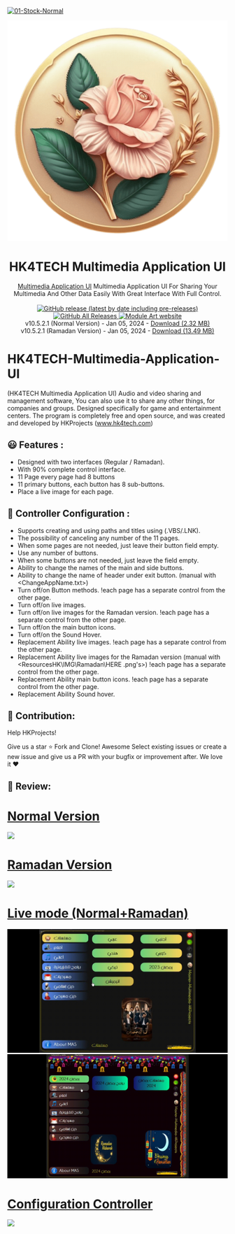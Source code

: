 <a href="https://ibb.co/58RNTMT"><img src="https://i.ibb.co/Z8MndLd/01-Stock-Normal.gif" alt="01-Stock-Normal" border="0"></a>



<p align="center">
  <img src="/Multimedia Application UI/_NewIconTrans.png">
</p>
<h1 align="center">HK4TECH Multimedia Application UI</h1>

<p align="center">
  <a href="https://hk4tech.com/home/Multimedia-Application-UI">Multimedia Application UI</a> Multimedia Application UI For Sharing Your Multimedia And Other Data Easily With Great Interface With Full Control.
  <br><br>
  <a href="https://github.com/AhmedNasserHK/Multimedia-Application-UI/releases">
    <img alt="GitHub release (latest by date including pre-releases)" src="https://img.shields.io/github/v/release/AhmedNasserHK/Multimedia-Application-UI?include_prereleases">
    <img alt="GitHub All Releases" src="https://img.shields.io/github/downloads/AhmedNasserHK/Multimedia-Application-UI/total">
  </a>
  <a href="https://hk4tech.com">
    <img alt="Module Art website" src="https://img.shields.io/badge/www-HKProjects-%2300BCD4">
  </a>
  <a href="https://hk4tech.com/home/Multimedia-Application-UI">
  </a>
  <br>
  v10.5.2.1 (Normal Version) - Jan 05, 2024 - <a href="https://github.com/AhmedNasserHK/Multimedia-Application-UI/releases/download/10.5.2.1/MA_UI-.Normal.7z">Download (2.32 MB)</a>
   <br>
  v10.5.2.1 (Ramadan Version) - Jan 05, 2024 - <a href="https://github.com/AhmedNasserHK/Multimedia-Application-UI/releases/download/10.5.2.1/MA_UI-.Ramadan.7z">Download (13.49 MB)</a>
  <br>

</p>

# HK4TECH-Multimedia-Application-UI
(HK4TECH Multimedia Application UI)
Audio and video sharing and management software, You can also use it to share any other things, for companies and groups. Designed specifically for game and entertainment centers. The program is completely free and open source, and was created and developed by HKProjects (www.hk4tech.com)

## 😃 Features :

* Designed with two interfaces (Regular / Ramadan).
* With 90% complete control interface.
* 11 Page every page had 8 buttons
* 11 primary buttons, each button has 8 sub-buttons.
* Place a live image for each page.

## 🔗 Controller Configuration :
* Supports creating and using paths and titles using (.VBS/.LNK).
* The possibility of canceling any number of the 11 pages.
* When some pages are not needed, just leave their button field empty.
* Use any number of buttons.
* When some buttons are not needed, just leave the field empty.
* Ability to change the names of the main and side buttons.
* Ability to change the name of header under exit button.  (manual with <ChangeAppName.txt>)
* Turn off/on Button methods. !each page has a separate control from the other page.
* Turn off/on live images.
* Turn off/on live images for the Ramadan version. !each page has a separate control from the other page.
* Turn off/on the main button icons.
* Turn off/on the Sound Hover.
* Replacement Ability live images. !each page has a separate control from the other page.
* Replacement Ability live images for the Ramadan version (manual with <ResourcesHK\IMG\Ramadan\HERE .png's>) !each page has a separate control from the other page.
* Replacement Ability main button icons. !each page has a separate control from the other page.
* Replacement Ability Sound hover.

## 🔨 Contribution:
Help HKProjects!

Give us a star ⭐
Fork and Clone! Awesome
Select existing issues or create a new issue and give us a PR with your bugfix or improvement after. We love it ❤

## 🔨 Review:
</a>
    <a href="https://hk4tech.com/home/Multimedia-Application-UI">
      <h1>Normal Version</h1>
    <img src="/Multimedia Application UI/Resources/SS/01_StockNormal.gif"> 
      <h1>Ramadan Version</h1>
    <img src="/Multimedia Application UI/Resources/SS/01_StockRamadan.gif"> 
    <h1>Live mode (Normal+Ramadan) </h1>
    <img src="/Multimedia Application UI/Resources/SS/02_LiveNormal.gif">
    <img src="/Multimedia Application UI/Resources/SS/02_LiveRamadan.gif">
      <h1>Configuration Controller</h1>
    <img src="/Multimedia Application UI/Resources/SS/03_Controller.gif">
</a>

